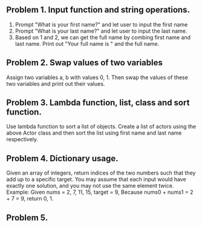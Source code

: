 ## Problem 1. Input function and string operations. 
1) Prompt "What is your first name?" and let user to input the first name
2) Prompt "What is your last name?" and let user to input the last name.
3) Based on 1 and 2, we can get the full name by combing first name and last name. Print 
out "Your full name is " and the full name. 

## Problem 2. Swap values of two variables
Assign two variables a, b with values 0, 1. Then swap the values of these 
two variables and print out their values.

## Problem 3. Lambda function, list, class and sort function.
Use lambda function to sort a list of objects.  Create a list of actors using the 
above Actor class and then sort the list using first name and last name respectively.

## Problem 4. Dictionary usage. 
Given an array of integers, return indices of the two numbers such that they add up to a 
specific target. You may assume that each input would have exactly one solution, and you 
may not use the same element twice. 
Example: Given nums = 2, 7, 11, 15, target = 9, 
Because nums0 + nums1 = 2 + 7 = 9, return 0, 1.

## Problem 5. 
